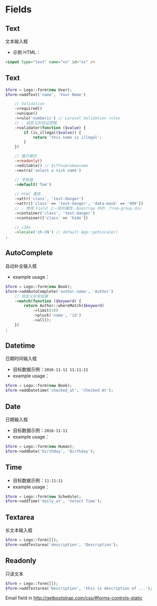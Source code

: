 # Fields

## Text

文本输入框

- 示例 HTML：

```html
<input type="text" name="xx" id="xx" />
```


## Text

```php
$form = Lego::form(new User);
$form->addText('name', 'Your Name')

	// Validation
	->required()
	->unique()
	->rule('numberic') // Laravel Validation rules
	// - 自定义的验证逻辑
	->validator(function ($value) {
		if (is_illegal($value)) {
			return 'this name is illegal';
		}
	})

	// 展示模式
	->readonly()
	->editable() // $ifYouAreAwesome
	->extra('select a nick name')

	// 字段值
	->default('Tom')
	
	// html 属性
	->attr('class', 'text-danger')
	->attr(['class' => 'text-danger', 'data-mask' => '999'])
	// - 修改 Field 上一层的属性，Boostrap 中的 .from-group div
	->container('class', 'text-danger')
	->container(['class' => 'hide'])
	
	// i18n
	->locale('zh-CN') // default App::getLocale()
;
```

## AutoComplete

自动补全输入框

- example usage：

```php
$form = Lego::form(new Book);
$form->addAutoComplete('author.name', 'Author')
	// 自定义补全结果
	->match(function ($keyword) {
		return Author::whereMatch($keyword)
			->limit(10)
			->pluck('name', 'id')
			->all();
	})
;

```

## Datetime

日期时间输入框

- 目标数据示例：`2016-11-11 11:11:11`
- example usage：

```php
$form = Lego::form(new Book);
$form->addDatetime('checked_at', 'Checked At');
```

## Date

日期输入框

- 目标数据示例：`2016-11-11`
- example usage：

```php
$form = Lego::form(new Human);
$form->addDate('birthday', 'Birthday');
```

## Time

- 目标数据示例：`11:11:11`
- example usage：

```php
$form = Lego::form(new Schedule);
$form->addTime('daily_at', 'Select Time');
```

## Textarea

长文本输入框

```php
$form = Lego::form([]);
$form->addTestarea('description', 'Description');
```

## Readonly

只读文本

```php
$form = Lego::form([]);
$form->addTestarea('Description', 'this is description of ...');
```

Email field in <http://getbootstrap.com/css/#forms-controls-static>
